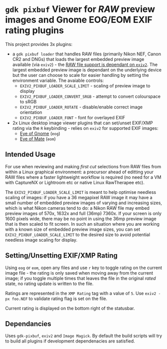 # `gdk pixbuf` Viewer for _RAW_ preview images and Gnome EOG/EOM EXIF rating plugins

This project provides 3x plugins:
* a `gdk pixbuf loader` that handles RAW files (primarily Nikon NEF, Canon CR2 and DNGs) that loads the largest embedded preview image available (via `exiv2`) - the [RAW file support is dependant on `exiv2`](https://dev.exiv2.org/projects/exiv2/wiki/Supported_image_formats).  The largest embedded preview image is dependant on the underlying device but the user can choose to scale for easier handling by setting the environment variable.  The avaiable controls:
  * `EXIV2_PIXBUF_LOADER_SCALE_LIMIT` - scaling of preview image to display
  * `EXIV2_PIXBUF_LOADER_CONVERT_SRGB` - attempt to convert colourspace to sRGB
  * `EXIV2_PIXBUF_LOADER_ROTATE` - disable/enable correct image orientation
  * `EXIV2_PIXBUF_LOADER_FONT` - font for overlayed EXIF
* 2x Linux desktop image viewer plugins that can set/unset EXIF/XMP rating via the `R` keybinding - relies on `exiv2` for supported EXIF images:
  * [Eye of Gnome](https://wiki.gnome.org/Apps/EyeOfGnome) (`eog`) 
  * [Eye of Mate](https://wiki.mate-desktop.org/mate-desktop/applications/eom/) (`eom`) 

## Intended Usage
For use when reviewing and making _first cut_ selections from RAW files from within a Linux graphical environment: a precursor ahead of editting your RAW files where a faster lightweight workflow is required (no need for a VM with CaptureNX or Lightroom etc or native Linux RawTherapee etc).

The `EXIV2_PIXBUF_LOADER_SCALE_LIMIT` is meant to help optimise needless scaling of images: if you have a 36 megapixel RAW image it may have a small number of embedded preview images of varying and increasing sizes, which is what Nikon cameras tend to do: a Nikon RAW file may embed preview images of 570x, 1632x and full (36mp) 7360x. If your screen is only 1600 pixels wide, there may be no point in using the 36mp preview image that is then scaled to fit screen.  In such an situation where you are working with a known size of embedded preview image sizes, you can set `EXIV2_PIXBUF_LOADER_SCALE_LIMIT` to the desired size to avoid potential needless image scaling for display.

## Setting/Unsetting EXIF/XMP Rating
Using `eog` or `eom`, open any files and use `r` key to toggle rating on the current image file - the rating is only saved when moving away from the current image;  if you toggle multiple times that leaves the file in the original _rated_ state, no rating update is written to the file.

Ratings are represented in the `XMP Rating` tag with a value of `5`.  Use `exiv2 -px foo.NEF` to validate rating flag is set on the file.

Current rating is displayed on the bottom right of the statusbar.

## Dependancies
Uses `gdk-pixbuf`, `exiv2` and `Image Magick`.  By default the build scripts will try to build all plugins if development dependenacies are satisfied.
